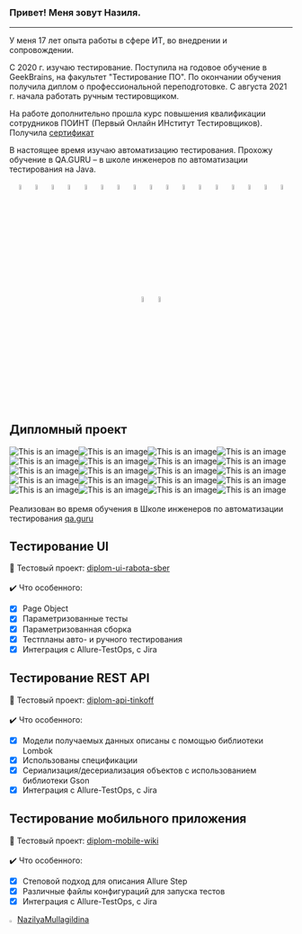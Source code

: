 ### Привет! Меня зовут Назиля.
---
<p> У меня 17 лет опыта работы в сфере ИТ, во внедрении и сопровождении. </p> 

<p> С 2020 г. изучаю тестирование. Поступила на годовое обучение в GeekBrains, на факультет "Тестирование ПО". По окончании обучения получила диплом о профессиональной переподготовке. С августа 2021 г. начала работать ручным тестировщиком.</p>

<p>На работе дополнительно прошла курс повышения квалификации сотрудников ПОИНТ (Первый Онлайн ИНститут Тестировщиков). Получила <a target="_blank" href="https://qaschool.ru/school-center/certificate.php?id=22620">сертификат</a></p>

<p>В настоящее время изучаю автоматизацию тестирования. Прохожу обучение в QA.GURU – в школе инженеров по автоматизации тестирования на Java.</p> 

<p  align="center">
  <code><img width="5%" title="Atlassian Jira" src="./images/icons/jira-logo.svg"></code>
  <code><img width="5%" title="Github" src="./images/icons/GitHub.svg"></code>
  <code><img width="5%" title="Java" src="./images/icons/java-logo.svg"></code>
  <code><img width="5%" title="IntelliJ IDEA" src="./images/icons/IDEA-logo.svg"></code>
  <code><img width="5%" title="JUnit5" src="./images/icons/junit5-logo.svg"></code>
  <code><img width="5%" title="Gradle" src="./images/icons/gradle-logo.svg"></code>
  <code><img width="5%" title="Maven" src="./images/icons/maven.png"></code>
  <code><img width="5%" title="Selenium" src="./images/icons/selenium.png"></code>
  <code><img width="5%" title="Selenide" src="./images/icons/selenide-logo.svg"></code>
  <code><img width="5%" title="REST-Assured" src="./images/icons/rest-assured-logo.svg"></code>
  <code><img width="5%" title="Allure Report" src="./images/icons/allure-Report-logo.svg"></code>
  <code><img width="5%" title="Allure TestOps" src="./images/icons/allure-ee-logo.svg"></code>
  <code><img width="5%" title="Selenoid" src="./images/icons/selenoid-logo.svg"></code>
  <code><img width="5%" title="Jenkins" src="./images/icons/jenkins-logo.svg"></code>
  <code><img width="5%" title="Docker" src="./images/icons/docker-original.svg"></code>
  <code><img width="5%" title="AndroidStudio" src="./images/icons/androidstudio.svg"></code>
  <code><img width="5%" title="Appium" src="./images/icons/appium.svg"></code>
  <code><img width="5%" title="Appium Inspector" src="./images/icons/appium-inspector.png"></code>
  <code><img width="5%" title="Browserstack" src="./images/icons/browserstack.svg"></code>
  
## Дипломный проект
![This is an image](./images/icons/jira-logo.svg)![This is an image](./images/icons/GitHub.svg)![This is an image](./images/icons/java-logo.svg)![This is an image](./images/icons/IDEA-logo.svg)![This is an image](./images/icons/junit5-logo.svg)![This is an image](./images/icons/maven.png)![This is an image](./images/icons/gradle-logo.svg)![This is an image](./images/icons/selenium.png)![This is an image](./images/icons/selenide-logo.svg)![This is an image](./images/icons/rest-assured-logo.svg)![This is an image](./images/icons/allure-Report-logo.svg)![This is an image](./images/icons/allure-Report-logo.svg)![This is an image](./images/icons/allure-ee-logo.svg)![This is an image](./images/icons/selenoid-logo.svg)![This is an image](./images/icons/jenkins-logo.svg)![This is an image](./images/icons/docker-original.svg)![This is an image](./images/icons/androidstudio.svg)![This is an image](./images/icons/appium.svg)![This is an image](./images/icons/appium-inspector.png)![This is an image](./images/icons/browserstack.svg)</br></br>
Реализован во время обучения в Школе инженеров по автоматизации тестирования <a target="_blank" href="https://qa.guru">qa.guru</a>
## Тестирование UI
:link: Тестовый проект: <a target="_blank" href="https://github.com/Nazilya/diplom-ui-rabota-sber">diplom-ui-rabota-sber</a></br></br>
:heavy_check_mark: Что особенного:

- [x] Page Object
- [x] Параметризованные тесты
- [x] Параметризованная сборка
- [x] Тестпланы авто- и ручного тестирования
- [x] Интеграция с Allure-TestOps, с Jira

## Тестирование REST API
:link: Тестовый проект: <a target="_blank" href="https://github.com/Nazilya/diplom-api-tinkoff">diplom-api-tinkoff</a></br></br>
:heavy_check_mark: Что особенного:

- [x] Модели получаемых данных описаны с помощью библиотеки Lombok
- [x] Использованы спецификации
- [x] Сериализация/десериализация объектов с использованием библиотеки Gson
- [x] Интеграция с Allure-TestOps, с Jira

## Тестирование мобильного приложения
:link: Тестовый проект: <a target="_blank" href="https://github.com/Nazilya/diplom-mobile-wiki">diplom-mobile-wiki</a></br></br>
:heavy_check_mark: Что особенного:

- [x] Степовой подход для описания Allure Step
- [x] Различные файлы конфигураций для запуска тестов
- [x] Интеграция с Allure-TestOps, с Jira

<a href="https://t.me/NazilyaMullagildina"><img width="2%" title="Telegram" src="./images/icons/Telegram.svg"></a>
[NazilyaMullagildina](https://t.me/NazilyaMullagildina) </br>


<!--
**Nazilya/Nazilya** is a ✨ _special_ ✨ repository because its `README.md` (this file) appears on your GitHub profile.

Here are some ideas to get you started:

- 🔭 I’m currently working on ...
- 🌱 I’m currently learning ...
- 👯 I’m looking to collaborate on ...
- 🤔 I’m looking for help with ...
- 💬 Ask me about ...
- 📫 How to reach me: ...
- 😄 Pronouns: ...
- ⚡ Fun fact: ...
-->
